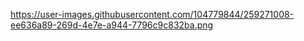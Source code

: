 https://user-images.githubusercontent.com/104779844/259271008-ee636a89-269d-4e7e-a944-7796c9c832ba.png
